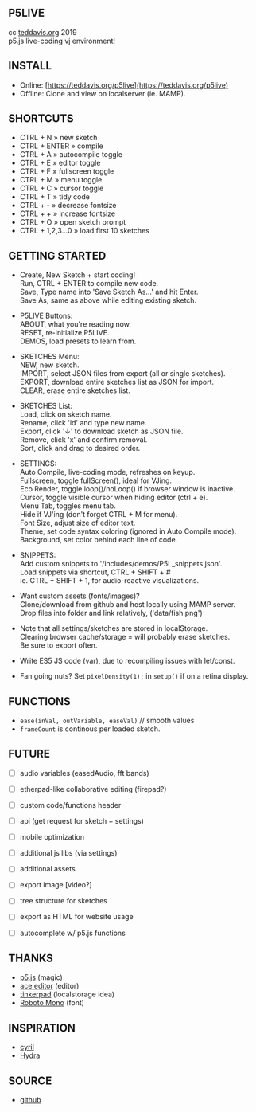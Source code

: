 P5LIVE
-------------------------------
cc [teddavis.org](http://teddavis.org) 2019  
p5.js live-coding vj environment!

INSTALL
-------------------------------
- Online: [https://teddavis.org/p5live](https://teddavis.org/p5live)
- Offline: Clone and view on localserver (ie. MAMP).


SHORTCUTS
-------------------------------
- CTRL + N » new sketch
- CTRL + ENTER » compile
- CTRL + A » autocompile toggle
- CTRL + E » editor toggle
- CTRL + F » fullscreen toggle
- CTRL + M » menu toggle
- CTRL + C » cursor toggle
- CTRL + T » tidy code
- CTRL + - » decrease fontsize
- CTRL + + » increase fontsize
- CTRL + O » open sketch prompt
- CTRL + 1,2,3...0 » load first 10 sketches


GETTING STARTED
-------------------------------
- Create, New Sketch + start coding!  
Run, CTRL + ENTER to compile new code.  
Save, Type name into 'Save Sketch As...' and hit Enter.  
Save As, same as above while editing existing sketch.
  
- P5LIVE Buttons:  
	ABOUT, what you're reading now.  
	RESET, re-initialize P5LIVE.  
	DEMOS, load presets to learn from.
  
- SKETCHES Menu:  
  NEW, new sketch.  
  IMPORT, select JSON files from export (all or single sketches).  
  EXPORT, download entire sketches list as JSON for import.  
  CLEAR, erase entire sketches list.
  
- SKETCHES List:  
  Load, click on sketch name.  
  Rename, click 'id' and type new name.  
  Export, click '↓' to download sketch as JSON file.  
  Remove, click 'x' and confirm removal.  
  Sort, click and drag to desired order.  
  
- SETTINGS:  
	Auto Compile, live-coding mode, refreshes on keyup.  
	Fullscreen, toggle fullScreen(), ideal for VJing.  
	Eco Render, toggle loop()/noLoop() if browser window is inactive.  
	Cursor, toggle visible cursor when hiding editor (ctrl + e).  
	Menu Tab, toggles menu tab.  
	Hide if VJ'ing (don't forget CTRL + M for menu).  
	Font Size, adjust size of editor text.  
	Theme, set code syntax coloring (ignored in Auto Compile mode).  
	Background, set color behind each line of code.
	
- SNIPPETS:  
Add custom snippets to '/includes/demos/P5L_snippets.json'.  
Load snippets via shortcut, CTRL + SHIFT + #  
ie. CTRL + SHIFT + 1, for audio-reactive visualizations.

- Want custom assets (fonts/images)?   
Clone/download from github and host locally using MAMP server.  
Drop files into folder and link relatively, ('data/fish.png')

  
- Note that all settings/sketches are stored in localStorage.  
  Clearing browser cache/storage = will probably erase sketches.   
  Be sure to export often.
  
- Write ES5 JS code (var), due to recompiling issues with let/const.

- Fan going nuts? Set `pixelDensity(1);` in `setup()` if on a retina display.


FUNCTIONS
-------------------------------
- `ease(inVal, outVariable, easeVal)` // smooth values
- `frameCount` is continous per loaded sketch.


FUTURE
-------------------------------
- [ ] audio variables (easedAudio, fft bands)
- [ ] etherpad-like collaborative editing (firepad?)
- [ ] custom code/functions header
- [ ] api (get request for sketch + settings)
- [ ] mobile optimization
- [ ] additional js libs (via settings)
- [ ] additional assets
- [ ] export image [video?]
- [ ] tree structure for sketches
- [ ] export as HTML for website usage
- [ ] autocomplete w/ p5.js functions
    

THANKS
-------------------------------
- [p5.js](https://p5js.org) (magic)
- [ace editor](https://ace.c9.io) (editor)
- [tinkerpad](https://github.com/tomhodgins/tinkerpad) (localstorage idea)
- [Roboto Mono](https://github.com/google/roboto) (font)


INSPIRATION
-------------------------------
- [cyril](https://github.com/cyrilcode/cyril)
- [Hydra](https://github.com/ojack/hydra)


SOURCE
-------------------------------
- [github](https://github.com/ffd8/p5live)